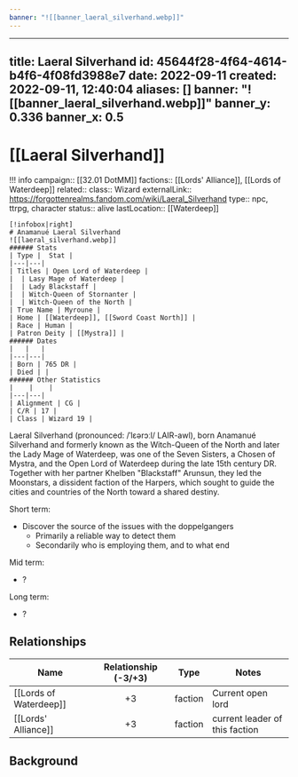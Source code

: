 ```yaml
---
banner: "![[banner_laeral_silverhand.webp]]"
---
```

---
title: Laeral Silverhand
id: 45644f28-4f64-4614-b4f6-4f08fd3988e7
date: 2022-09-11
created: 2022-09-11, 12:40:04
aliases: []
banner: "![[banner_laeral_silverhand.webp]]"
banner_y: 0.336
banner_x: 0.5
---

# [[Laeral Silverhand]]

!!! info
    campaign:: [[32.01 DotMM]]
    factions:: [[Lords' Alliance]], [[Lords of Waterdeep]]
    related:: 
    class:: Wizard
    externalLink:: https://forgottenrealms.fandom.com/wiki/Laeral_Silverhand
    type:: npc, ttrpg, character
    status:: alive
    lastLocation:: [[Waterdeep]]

    [!infobox|right]
    # Anamanué Laeral Silverhand
    ![[laeral_silverhand.webp]]
    ###### Stats
    | Type |  Stat |
    |---|---|
    | Titles | Open Lord of Waterdeep |
    |  | Lasy Mage of Waterdeep |
    |  | Lady Blackstaff |
    |  | Witch-Queen of Stornanter |
    |  | Witch-Queen of the North |
    | True Name | Myroune |
    | Home | [[Waterdeep]], [[Sword Coast North]] |
    | Race | Human |
    | Patron Deity | [[Mystra]] |
    ###### Dates
    |   |   |
    |---|---|
    | Born | 765 DR |
    | Died | |
    ###### Other Statistics
    |    |    |
    |---|---|
    | Alignment | CG |
    | C/R | 17 |
    | Class | Wizard 19 |

Laeral Silverhand (pronounced: /ˈlɛərɔːl/ LAIR-awl), born Anamanué Silverhand and formerly known as the Witch-Queen of the North and later the Lady Mage of Waterdeep, was one of the Seven Sisters, a Chosen of Mystra, and the Open Lord of Waterdeep during the late 15th century DR. Together with her partner Khelben "Blackstaff" Arunsun, they led the Moonstars, a dissident faction of the Harpers, which sought to guide the cities and countries of the North toward a shared destiny.

Short term:
 - Discover the source of the issues with the doppelgangers
	 - Primarily a reliable way to detect them
	 - Secondarily who is employing them, and to what end

Mid term:
- ?

Long term:
- ?

## Relationships

| Name                   | Relationship (-3/+3) | Type    | Notes                          |
| ---------------------- |:--------------------:| ------- | ------------------------------ |
| [[Lords of Waterdeep]] |          +3          | faction | Current open lord              |
| [[Lords' Alliance]]    |          +3          | faction | current leader of this faction | 


## Background



